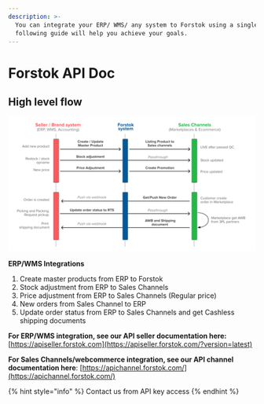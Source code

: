 ```yaml
---
description: >-
  You can integrate your ERP/ WMS/ any system to Forstok using a single API. The
  following guide will help you achieve your goals.
---
```


# Forstok API Doc

## High level flow

![](../.gitbook/assets/screen-shot-2021-01-24-at-3.11.23-pm.png)

**ERP/WMS Integrations**

1. Create master products from ERP to Forstok
2. Stock adjustment from ERP to Sales Channels
3. Price adjustment from ERP to Sales Channels (Regular price)
4. New orders from Sales Channel to ERP
5. Update order status from ERP to Sales Channels and get Cashless shipping documents&#x20;

**For ERP/WMS integration, see our API seller documentation here:** [https://apiseller.forstok.com](https://apiseller.forstok.com/?version=latest)

**For Sales Channels/webcommerce integration, see our API channel documentation here**: [https://apichannel.forstok.com/](https://apichannel.forstok.com/)

{% hint style="info" %}
Contact us from API key access
{% endhint %}


